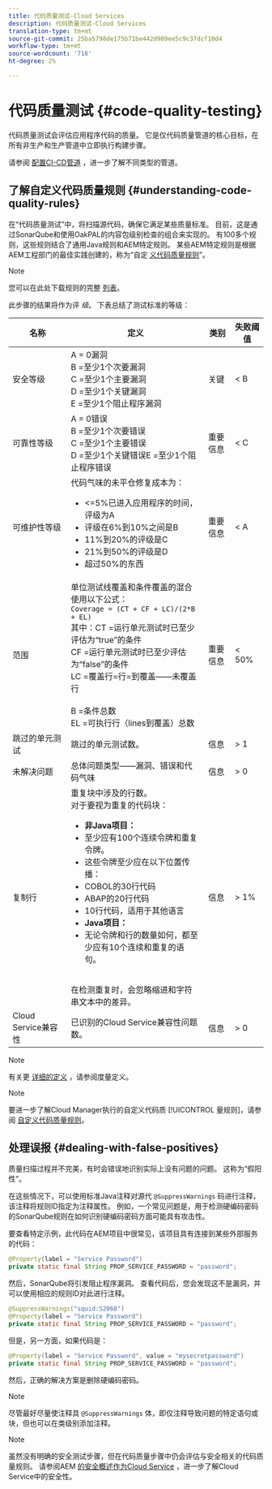 ```yaml
---
title: 代码质量测试-Cloud Services
description: 代码质量测试-Cloud Services
translation-type: tm+mt
source-git-commit: 25ba5798de175b71be442d909ee5c9c37dcf10d4
workflow-type: tm+mt
source-wordcount: '716'
ht-degree: 2%

---
```



# 代码质量测试 {#code-quality-testing}

代码质量测试会评估应用程序代码的质量。 它是仅代码质量管道的核心目标，在所有非生产和生产管道中立即执行构建步骤。

请参阅 [配置CI-CD管道](/help/implementing/cloud-manager/configure-pipeline.md) ，进一步了解不同类型的管道。

## 了解自定义代码质量规则 {#understanding-code-quality-rules}

在“代码质量测试”中，将扫描源代码，确保它满足某些质量标准。 目前，这是通过SonarQube和使用OakPAL的内容包级别检查的组合来实现的。 有100多个规则，这些规则结合了通用Java规则和AEM特定规则。 某些AEM特定规则是根据AEM工程部门的最佳实践创建的，称为“自定 [义代码质量规则](/help/implementing/cloud-manager/custom-code-quality-rules.md)”。

>[!NOTE]
>您可以在此处下载规则的完整 [列表](/help/implementing/cloud-manager/assets/CodeQuality-rules-latest.xlsx)。

此步骤的结果将作为评 *级*。 下表总结了测试标准的等级：

| 名称 | 定义 | 类别 | 失败阈值 |
|--- |--- |--- |--- |
| 安全等级 | A = 0漏洞 <br/>B =至少1个次要漏洞<br/> C =至少1个主要漏洞 <br/>D =至少1个关键漏洞 <br/>E =至少1个阻止程序漏洞 | 关键 | &lt; B |
| 可靠性等级 | A = 0错误 <br/>B =至少1个次要错误 <br/>C =至少1个主要错误 <br/>D =至少1个关键错误E =至少1个阻止程序错误 | 重要信息 | &lt; C |
| 可维护性等级 | 代码气味的未平仓修复成本为： <br/><ul><li>&lt;=5%已进入应用程序的时间，评级为A </li><li>评级在6%到10%之间是B </li><li>11%到20%的评级是C </li><li>21%到50%的评级是D</li><li>超过50%的东西</li></ul> | 重要信息 | &lt; A |
| 范围 | 单位测试线覆盖和条件覆盖的混合使用以下公式： <br/>`Coverage = (CT + CF + LC)/(2*B + EL)`  <br/>其中：CT =运行单元测试时已至少评估为“true”的条件 <br/>CF =运行单元测试时已至少评估为“false”的条件 <br/>LC =覆盖行=行=到覆盖——未覆盖行 <br/><br/> B =条件总数 <br/>EL =可执行行（lines到覆盖）总数 | 重要信息 | &lt; 50% |
| 跳过的单元测试 | 跳过的单元测试数。 | 信息 | > 1 |
| 未解决问题 | 总体问题类型——漏洞、错误和代码气味 | 信息 | > 0 |
| 复制行 | 重复块中涉及的行数。 <br/>对于要视为重复的代码块： <br/><ul><li>**非Java项目：**</li><li>至少应有100个连续令牌和重复令牌。</li><li>这些令牌至少应在以下位置传播： </li><li>COBOL的30行代码 </li><li>ABAP的20行代码 </li><li>10行代码，适用于其他语言</li><li>**Java项目：**</li><li> 无论令牌和行的数量如何，都至少应有10个连续和重复的语句。</li></ul> <br/>在检测重复时，会忽略缩进和字符串文本中的差异。 | 信息 | > 1% |
| Cloud Service兼容性 | 已识别的Cloud Service兼容性问题数。 | 信息 | > 0 |

>[!NOTE]
>
>有关更 [详细的定义](https://docs.sonarqube.org/display/SONAR/Metric+Definitions) ，请参阅度量定义。


>[!NOTE]
>
>要进一步了解Cloud Manager执行的自定义代码质 [!UICONTROL 量规则]，请参阅 [自定义代码质量规则](/help/implementing/cloud-manager/custom-code-quality-rules.md)。

## 处理误报 {#dealing-with-false-positives}

质量扫描过程并不完美，有时会错误地识别实际上没有问题的问题。 这称为“假阳性”。

在这些情况下，可以使用标准Java注释对源代 `@SuppressWarnings` 码进行注释，该注释将规则ID指定为注释属性。 例如，一个常见问题是，用于检测硬编码密码的SonarQube规则在如何识别硬编码密码方面可能具有攻击性。

要查看特定示例，此代码在AEM项目中很常见，该项目具有连接到某些外部服务的代码：

```java
@Property(label = "Service Password")
private static final String PROP_SERVICE_PASSWORD = "password";
```

然后，SonarQube将引发阻止程序漏洞。 查看代码后，您会发现这不是漏洞，并可以使用相应的规则ID对此进行注释。

```java
@SuppressWarnings("squid:S2068")
@Property(label = "Service Password")
private static final String PROP_SERVICE_PASSWORD = "password";
```

但是，另一方面，如果代码是：

```java
@Property(label = "Service Password", value = "mysecretpassword")
private static final String PROP_SERVICE_PASSWORD = "password";
```

然后，正确的解决方案是删除硬编码密码。

>[!NOTE]
>
>尽管最好尽量使注释具 `@SuppressWarnings` 体，即仅注释导致问题的特定语句或块，但也可以在类级别添加注释。

>[!NOTE]
>虽然没有明确的安全测试步骤，但在代码质量步骤中仍会评估与安全相关的代码质量规则。 请参阅AEM [的安全概述作为Cloud Service](/help/security/cloud-service-security-overview.md) ，进一步了解Cloud Service中的安全性。
